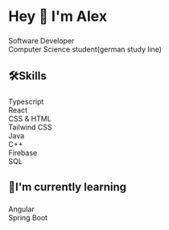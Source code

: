 <h1 align="left">Hey 👋 I'm Alex</h1>

###

<p align="left">Software Developer<br>Computer Science student(german study line)</p>

###

<h2 align="left">🛠Skills</h2>

###

<p align="left">Typescript<br>React<br>CSS & HTML<br>Tailwind CSS<br>Java<br>C++<br>Firebase<br>SQL<br></p>

###

<h2 align="left">🤖I'm currently learning</h2>

###

<p align="left">Angular<br>Spring Boot<br></p>

###
